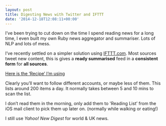 ```yaml
---
layout: post
title: Digesting News with Twitter and IFTTT
date: '2014-12-18T12:08:11+00:00'
---
```

I’ve been trying to cut down on the time I spend reading news for a long time,
I even built my own Ruby news aggregator and summariser. Lots of NLP and lots
of mess.

I’ve recently settled on a simpler solution using
[IFTTT.com](http://www.ifttt.com). Most sources tweet new content, this is
gives a **ready summarised** feed in a **consistent form** for **all sources**.

[Here is the ‘Recipe’ I’m
using](https://ifttt.com/recipes/230600-tech-news-digest)

Clearly you’ll want to follow different accounts, or maybe less of them. This
lists around 200 items a day. It normally takes between 5 and 10 mins to scan
the list.

I don’t read them in the morning, only add them to 'Reading List’ from the iOS
mail client to pick them up later on. (normally while walking or eating!)

I still use _Yahoo! New Digest_ for world &amp; UK news.
